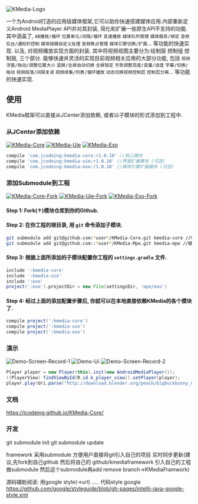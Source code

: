 ![KMedia-Logo](https://github.com/jcodeing/XMediaGo/blob/master/readme/icon/kmedia_logo.svg)

一个为Android打造的应用级媒体框架,它可以助你快速搭建媒体应用.内部重新定义Android MediaPlayer API并对其封装, 简化和扩展一些原生API不支持的功能.
其中涵盖了, `AB播放/循环` `位置单元/间隔/循环` `变速播放` `媒体队列管理` `媒体服务/绑定` `音频后台/通知栏控制` `媒体按键自定义处理` `音频焦点管理` `媒体引擎切换/扩展`... 等功能的快速实现.
以及, 对视频播放实现方面的封装. 其中将视频视图主要分为:绘制层 控制组 控制层, 三个部分. 能够快速并灵活的实现目前视频相关应用的大部分功能,
包括 `视频浮窗/拖动/调整位置大小` `竖屏/全屏自动切换` `全屏锁定` `手势调整亮度/音量/进度` `字幕/切换/拖动` `视频段落/间隔复读` `视频续集/列表/循环播放` `动态切换视频控制层` `控制层分离`... 等功能的快速实现.

## 使用
KMedia框架可以直接从JCenter添加依赖, 或者以子模块的形式添加到工程中.

### 从JCenter添加依赖
[![KMedia-Core](https://github.com/jcodeing/XMediaGo/blob/master/readme/icon/kmedia_core_release.svg)](https://bintray.com/jcodeing/kmedia/kmedia-core/_latestVersion) [![KMedia-Uie](https://github.com/jcodeing/XMediaGo/blob/master/readme/icon/kmedia_uie_release.svg)](https://bintray.com/jcodeing/kmedia/kmedia-uie/_latestVersion) [![KMedia-Exo](https://github.com/jcodeing/XMediaGo/blob/master/readme/icon/kmedia_exo_release.svg)](https://bintray.com/jcodeing/kmedia/kmedia-exo/_latestVersion)
```gradle
compile 'com.jcodeing:kmedia-core:r1.0.10' //核心模块
compile 'com.jcodeing:kmedia-uie:r1.0.10' //界面扩展模块 (可选)
compile 'com.jcodeing:kmedia-exo:r1.0.10' //媒体引擎扩展模块 (可选)
```

### 添加Submodule到工程
[![KMedia-Core-Fork](https://github.com/jcodeing/XMediaGo/blob/master/readme/icon/kmedia_core_fork.svg)](https://github.com/jcodeing/KMedia-Core/fork) [![KMedia-Uie-Fork](https://github.com/jcodeing/XMediaGo/blob/master/readme/icon/kmedia_uie_fork.svg)](https://github.com/jcodeing/KMedia-Uie/fork) [![KMedia-Exo-Fork](https://github.com/jcodeing/XMediaGo/blob/master/readme/icon/kmedia_exo_fork.svg)](https://github.com/jcodeing/KMedia-Exo/fork)

#### Step 1: Fork(↑)模块仓库到你的Github.

#### Step 2: 在你工程的根目录, 用 `git` 命令添加子模块.
```sh
git submodule add git@github.com:*user*/KMedia-Core.git kmedia-core //核心模块 git submodule add git@github.com::*user*/KMedia-Uie.git kmedia-uie //界面扩展模块 (可选)
git submodule add git@github.com::*user*/KMedia-Mpe.git kmedia-mpe //媒体引擎扩展模块 (可选)
```

#### Step 3: 根据上面所添加的子模块配置你工程的 `settings.gradle` 文件.
```gradle
include ':kmedia-core'
include ':kmedia-uie'
include ':exo'
project(':exo').projectDir = new File(settingsDir, 'mpe/exo')
```

#### Step 4: 经过上面的添加配置步骤后, 你就可以在本地直接依赖KMedia的各个模块了.
```gradle
compile project(':kmedia-core')
compile project(':kmedia-uie')
compile project(':kmedia-exo')
```

### 演示
![Demo-Screen-Record-1](https://raw.githubusercontent.com/jcodeing/XMediaGo/master/readme/demo_sr_1.gif)
![Demo-Ui](https://raw.githubusercontent.com/jcodeing/XMediaGo/master/readme/demo_ui.gif)
![Demo-Screen-Record-2](https://raw.githubusercontent.com/jcodeing/XMediaGo/master/readme/demo_sr_2.gif)

```java
Player player = new Player(this).init(new AndroidMediaPlayer());
((PlayerView) findViewById(R.id.k_player_view)).setPlayer(player);
player.play(Uri.parse("http://download.blender.org/peach/bigbuckbunny_movies/BigBuckBunny_320x180.mp4"));
```

### 文档
https://jcodeing.github.io/KMedia-Core/


### 开发
git submodule init
git submodule update

framework 采用submodule 方便用户直接将git引入自己的项目 实时同步更新(建议,先fork到自己github 然后将自己的
github/kmediaframework 引入自己的工程做submodule 然后这个submodule再add remove branch->KMediaFramwork)


源码辅助阅读:
用google style(->url)
.....
代码style google
https://github.com/google/styleguide/blob/gh-pages/intellij-java-google-style.xml
